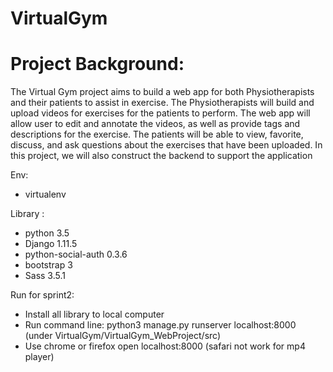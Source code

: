 # VirtualGym
# Project Background:
The Virtual Gym project aims to build a web app for both Physiotherapists and their patients to assist in exercise. The Physiotherapists will build and upload videos for exercises for the patients to perform. The web app will allow user to edit and annotate the videos, as well as provide tags and descriptions for the exercise. The patients will be able to view, favorite, discuss, and ask questions about the exercises that have been uploaded. In this project, we will also construct the backend to support the application

Env:
  * virtualenv
  
Library :
  * python 3.5
  * Django 1.11.5
  * python-social-auth 0.3.6
  * bootstrap 3
  * Sass 3.5.1
  
Run for sprint2:
  * Install all library to local computer
  * Run command line: python3 manage.py runserver localhost:8000 (under  VirtualGym/VirtualGym_WebProject/src)
  * Use chrome or firefox open localhost:8000 (safari not work for mp4 player)
